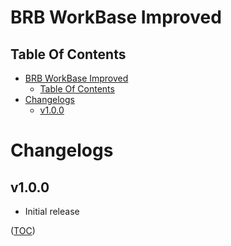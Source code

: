 BRB WorkBase Improved
=====================

Table Of Contents
-----------------
- [BRB WorkBase Improved](#brb-workbase-improved)
    - [Table Of Contents](#table-of-contents)
- [Changelogs](#changelogs)
    - [v1.0.0](#v100)


Changelogs
==========

v1.0.0
------
- Initial release

([TOC](#table-of-contents))
